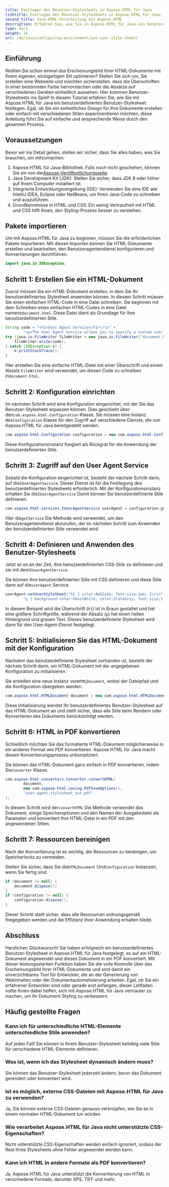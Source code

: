 ```yaml
---
title: Festlegen des Benutzer-Stylesheets in Aspose.HTML für Java
linktitle: Festlegen des Benutzer-Stylesheets in Aspose.HTML für Java
second_title: Java-HTML-Verarbeitung mit Aspose.HTML
description: Erfahren Sie, wie Sie in Aspose.HTML für Java ein benutzerdefiniertes Benutzer-Stylesheet festlegen, den Stil Ihres Dokuments verbessern und HTML problemlos in PDF konvertieren.
type: docs
weight: 16
url: /de/java/configuring-environment/set-user-style-sheet/
---
```

## Einführung
Wollten Sie schon einmal das Erscheinungsbild Ihrer HTML-Dokumente mit Ihrem eigenen, einzigartigen Stil optimieren? Stellen Sie sich vor, Sie erstellen eine Webseite und möchten sicherstellen, dass die Überschriften in einer bestimmten Farbe hervorstechen oder die Absätze auf verschiedenen Geräten einheitlich aussehen. Hier kommen Benutzer-Stylesheets ins Spiel! In diesem Tutorial erfahren Sie, wie Sie mit Aspose.HTML für Java ein benutzerdefiniertes Benutzer-Stylesheet festlegen. Egal, ob Sie ein einheitliches Design für Ihre Dokumente erstellen oder einfach mit verschiedenen Stilen experimentieren möchten, diese Anleitung führt Sie auf einfache und ansprechende Weise durch den gesamten Prozess.
## Voraussetzungen
Bevor wir ins Detail gehen, stellen wir sicher, dass Sie alles haben, was Sie brauchen, um mitzumachen:
1.  Aspose.HTML für Java-Bibliothek: Falls noch nicht geschehen, können Sie sie von der[Aspose-Veröffentlichungsseite](https://releases.aspose.com/html/java/).
2. Java Development Kit (JDK): Stellen Sie sicher, dass JDK 8 oder höher auf Ihrem Computer installiert ist.
3. Integrierte Entwicklungsumgebung (IDE): Verwenden Sie eine IDE wie IntelliJ IDEA, Eclipse oder NetBeans, um Ihren Java-Code zu schreiben und auszuführen.
4. Grundkenntnisse in HTML und CSS: Ein wenig Vertrautheit mit HTML und CSS hilft Ihnen, den Styling-Prozess besser zu verstehen.

## Pakete importieren
Um mit Aspose.HTML für Java zu beginnen, müssen Sie die erforderlichen Pakete importieren. Mit diesen Importen können Sie HTML-Dokumente erstellen und bearbeiten, den Benutzeragentendienst konfigurieren und Konvertierungen durchführen.
```java
import java.io.IOException;
```
## Schritt 1: Erstellen Sie ein HTML-Dokument
Zuerst müssen Sie ein HTML-Dokument erstellen, in dem Sie Ihr benutzerdefiniertes Stylesheet anwenden können. In diesem Schritt müssen Sie einen einfachen HTML-Code in eine Datei schreiben.
 Sie beginnen mit dem Schreiben eines einfachen HTML-Codes in eine Datei namens`document.html`. Diese Datei dient als Grundlage für Ihre benutzerdefinierten Stile.
```java
String code = "<h1>User Agent Service</h1>\r\n" +
        "<p>The User Agent Service allows you to specify a custom user stylesheet, a primary character set for the document, language, and fonts settings.</p>\r\n";
try (java.io.FileWriter fileWriter = new java.io.FileWriter("document.html")) {
    fileWriter.write(code);
} catch (IOException e) {
    e.printStackTrace();
}
```
 Hier erstellen Sie eine einfache HTML-Datei mit einer Überschrift und einem Absatz.`FileWriter` wird verwendet, um diesen Code zu schreiben in`document.html`.
## Schritt 2: Konfiguration einrichten
Im nächsten Schritt wird eine Konfiguration eingerichtet, mit der Sie das Benutzer-Stylesheet anpassen können. Dies geschieht über den`com.aspose.html.Configuration` Klasse.
 Sie müssen eine Instanz des`Configuration` Klasse für den Zugriff auf verschiedene Dienste, die von Aspose.HTML für Java bereitgestellt werden.
```java
com.aspose.html.Configuration configuration = new com.aspose.html.Configuration();
```
Diese Konfigurationsinstanz fungiert als Rückgrat für die Anwendung der benutzerdefinierten Stile.
## Schritt 3: Zugriff auf den User Agent Service
 Sobald die Konfiguration eingerichtet ist, besteht der nächste Schritt darin, auf die`IUserAgentService`. Dieser Dienst ist für die Festlegung des benutzerdefinierten Stylesheets erforderlich.
 Mit der Konfigurationsinstanz erhalten Sie die`IUserAgentService` Damit können Sie benutzerdefinierte Stile definieren.
```java
com.aspose.html.services.IUserAgentService userAgent = configuration.getService(com.aspose.html.services.IUserAgentService.class);
```
 Hier die`getService` Die Methode wird verwendet, um den Benutzeragentendienst abzurufen, der im nächsten Schritt zum Anwenden der benutzerdefinierten Stile verwendet wird.
## Schritt 4: Definieren und Anwenden des Benutzer-Stylesheets
 Jetzt ist es an der Zeit, Ihre benutzerdefinierten CSS-Stile zu definieren und sie mit dem`IUserAgentService`.

Sie können Ihre benutzerdefinierten Stile mit CSS definieren und diese Stile dann auf die`userAgent` Service.
```java
userAgent.setUserStyleSheet("h1 { color:#a52a2a; font-size:2em; }\r\n" +
        "p { background-color:GhostWhite; color:SlateGrey; font-size:1.2em; }\r\n");
```
In diesem Beispiel wird die Überschrift (`h1`) ist in Braun gestaltet und hat eine größere Schriftgröße, während der Absatz (`p`) hat einen hellen Hintergrund und grauen Text. Dieses benutzerdefinierte Stylesheet wird dann für den User-Agent-Dienst festgelegt.
## Schritt 5: Initialisieren Sie das HTML-Dokument mit der Konfiguration
Nachdem das benutzerdefinierte Stylesheet vorhanden ist, besteht der nächste Schritt darin, ein HTML-Dokument mit der angegebenen Konfiguration zu initialisieren.

 Sie erstellen eine neue Instanz von`HTMLDocument`, wobei der Dateipfad und die Konfiguration übergeben werden.
```java
com.aspose.html.HTMLDocument document = new com.aspose.html.HTMLDocument("document.html", configuration);
```
Diese Initialisierung wendet Ihr benutzerdefiniertes Benutzer-Stylesheet auf das HTML-Dokument an und stellt sicher, dass alle Stile beim Rendern oder Konvertieren des Dokuments berücksichtigt werden.
## Schritt 6: HTML in PDF konvertieren
Schließlich möchten Sie das formatierte HTML-Dokument möglicherweise in ein anderes Format wie PDF konvertieren. Aspose.HTML für Java macht diesen Konvertierungsprozess unkompliziert.

Sie können das HTML-Dokument ganz einfach in PDF konvertieren, indem Sie`Converter` Klasse.
```java
com.aspose.html.converters.Converter.convertHTML(
        document,
        new com.aspose.html.saving.PdfSaveOptions(),
        "user-agent-stylesheet_out.pdf"
);
```
 In diesem Schritt wird der`convertHTML` Die Methode verwendet das Dokument, einige Speicheroptionen und den Namen der Ausgabedatei als Parameter und konvertiert Ihre HTML-Datei in ein PDF mit den angewendeten Stilen.
## Schritt 7: Ressourcen bereinigen
Nach der Konvertierung ist es wichtig, die Ressourcen zu bereinigen, um Speicherlecks zu vermeiden.

 Stellen Sie sicher, dass Sie die`HTMLDocument` Und`Configuration` Instanzen, wenn Sie fertig sind.
```java
if (document != null) {
    document.dispose();
}
if (configuration != null) {
    configuration.dispose();
}
```
Dieser Schritt stellt sicher, dass alle Ressourcen ordnungsgemäß freigegeben werden und die Effizienz Ihrer Anwendung erhalten bleibt.

## Abschluss
Herzlichen Glückwunsch! Sie haben erfolgreich ein benutzerdefiniertes Benutzer-Stylesheet in Aspose.HTML für Java festgelegt, es auf ein HTML-Dokument angewendet und dieses Dokument in ein PDF konvertiert. Mit dieser leistungsstarken Funktion haben Sie die volle Kontrolle über das Erscheinungsbild Ihrer HTML-Dokumente und sind damit ein unverzichtbares Tool für Entwickler, die an der Generierung von Webinhalten oder der Dokumentautomatisierung arbeiten. Egal, ob Sie ein erfahrener Entwickler sind oder gerade erst anfangen, dieser Leitfaden sollte Ihnen dabei helfen, sich mit Aspose.HTML für Java vertrauter zu machen, um Ihr Dokument-Styling zu verbessern.
## Häufig gestellte Fragen
### Kann ich für unterschiedliche HTML-Elemente unterschiedliche Stile anwenden?  
Auf jeden Fall! Sie können in Ihrem Benutzer-Stylesheet beliebig viele Stile für verschiedene HTML-Elemente definieren.
### Was ist, wenn ich das Stylesheet dynamisch ändern muss?  
Sie können das Benutzer-Stylesheet jederzeit ändern, bevor das Dokument gerendert oder konvertiert wird.
### Ist es möglich, externe CSS-Dateien mit Aspose.HTML für Java zu verwenden?  
Ja, Sie können externe CSS-Dateien genauso verknüpfen, wie Sie es in einem normalen HTML-Dokument tun würden.
### Wie verarbeitet Aspose.HTML für Java nicht unterstützte CSS-Eigenschaften?  
Nicht unterstützte CSS-Eigenschaften werden einfach ignoriert, sodass der Rest Ihres Stylesheets ohne Fehler angewendet werden kann.
### Kann ich HTML in andere Formate als PDF konvertieren?  
Ja, Aspose.HTML für Java unterstützt die Konvertierung von HTML in verschiedene Formate, darunter XPS, TIFF und mehr.
